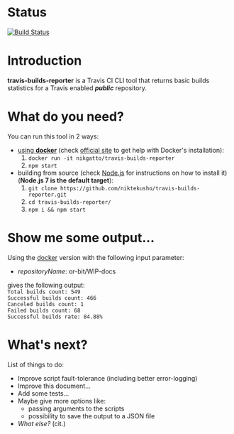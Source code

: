 # Status
[![Build Status](https://travis-ci.org/niktekusho/travis-builds-reporter.svg?branch=master)](https://travis-ci.org/niktekusho/travis-builds-reporter)

# Introduction

**travis-builds-reporter** is a Travis CI CLI tool that returns basic builds statistics for a Travis enabled ***public*** repository.

# What do you need?

You can run this tool in 2 ways:
-   [using **docker**](#docker) (check [official site](https://www.docker.com/get-docker) to get help with Docker's installation):  
    1.  `docker run -it nikgatto/travis-builds-reporter`
    2.  `npm start`
-   building from source (check [Node.js](https://nodejs.org) for instructions on how to install it) (**Node.js 7 is the default target**): 
    1.  `git clone https://github.com/niktekusho/travis-builds-reporter.git`
    2.  `cd travis-builds-reporter/`  
    3.  `npm i && npm start`

# Show me some output...

Using the [docker](#docker) version with the following input parameter:
-   *repositoryName*: or-bit/WIP-docs

gives the following output:  
`Total builds count: 549`  
`Successful builds count: 466`  
`Canceled builds count: 1`  
`Failed builds count: 68`  
`Successful builds rate: 84.88%`

# What's next?
List of things to do:
-   Improve script fault-tolerance (including better error-logging)
-   Improve this document...
-   Add some tests...
-   Maybe give more options like:
    -   passing arguments to the scripts
    -   possibility to save the output to a JSON file
-   *What else?* (cit.)

